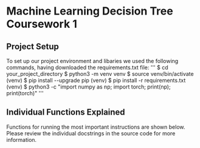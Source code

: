 # Machine Learning Decision Tree Coursework 1
## Project Setup
To set up our project environment and libaries we used the following commands, having downloaded the requirements.txt file:
'''
$ cd your_project_directory 
$ python3 -m venv venv
$ source venv/bin/activate
(venv) $ pip install --upgrade pip
(venv) $ pip install -r requirements.txt
(venv) $ python3 -c "import numpy as np; import torch; print(np); print(torch)"
'''

## Individual Functions Explained 

Functions for running the most important instructions are shown below. Please review the individual docstrings in the source code for more information.

##


